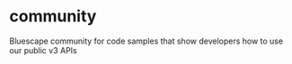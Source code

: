 # community
Bluescape community for code samples that show developers how to use our public v3 APIs
